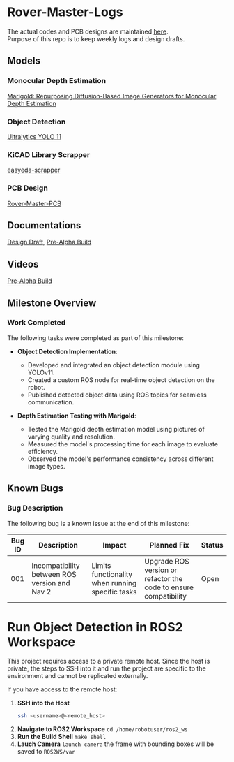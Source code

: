 # Rover-Master-Logs
The actual codes and PCB designs are maintained [here](https://github.com/Rover-Master).   
Purpose of this repo is to keep weekly logs and design drafts.

## Models
### Monocular Depth Estimation
[Marigold: Repurposing Diffusion-Based Image Generators for Monocular Depth Estimation](https://github.com/prs-eth/Marigold?tab=readme-ov-file#marigold-repurposing-diffusion-based-image-generators-for-monocular-depth-estimation)
### Object Detection
[Ultralytics YOLO 11](https://github.com/ultralytics/ultralytics)    
### KiCAD Library Scrapper   
[easyeda-scrapper](https://github.com/zhangyx1998/easyeda-scraper)    
### PCB Design   
[Rover-Master-PCB](https://github.com/Rover-Master/RoverMaster-PCB)      


## Documentations
[Design Draft](https://docs.google.com/document/d/1-bQ3We8AJNHLamSISemeE2tlZ7m4HuL1uXl8B1t9hPI/edit?usp=sharing), 
[Pre-Alpha Build](https://docs.google.com/document/d/10EeRpl8bRQmmqYDzDo8KQ3iPeUJWZ84ysIDSt7VRHq8/edit?usp=sharing)   


## Videos    
[Pre-Alpha Build](https://youtu.be/6k8LeupdFZE)   

## Milestone Overview

### Work Completed
The following tasks were completed as part of this milestone:

- **Object Detection Implementation**:
  - Developed and integrated an object detection module using YOLOv11.
  - Created a custom ROS node for real-time object detection on the robot.
  - Published detected object data using ROS topics for seamless communication.
 
- **Depth Estimation Testing with Marigold**:
  - Tested the Marigold depth estimation model using pictures of varying quality and resolution.
  - Measured the model's processing time for each image to evaluate efficiency.
  - Observed the model's performance consistency across different image types.


## Known Bugs

### Bug Description
The following bug is a known issue at the end of this milestone:

| **Bug ID** | **Description**                              | **Impact**                                           | **Planned Fix**                      | **Status**   |
|------------|----------------------------------------------|-----------------------------------------------------|--------------------------------------|--------------|
| 001        | Incompatibility between ROS version and Nav 2 | Limits functionality when running specific tasks   | Upgrade ROS version or refactor the code to ensure compatibility | Open         |

# Run Object Detection in ROS2 Workspace

This project requires access to a private remote host. Since the host is private, the steps to SSH into it and run the project are specific to the environment and cannot be replicated externally.

If you have access to the remote host:

1. **SSH into the Host**  
   ```bash
   ssh <username>@<remote_host>
2. **Navigate to ROS2 Workspace**
   `cd /home/robotuser/ros2_ws`
3. **Run the Build Shell**
   `make shell`
4. **Lauch Camera**
   `launch camera`
   the frame with bounding boxes will be saved to `ROS2WS/var`
   
